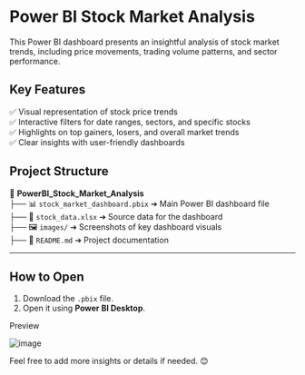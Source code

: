 # Power BI Stock Market Analysis

This Power BI dashboard presents an insightful analysis of stock market trends, including price movements, trading volume patterns, and sector performance.

## Key Features
✅ Visual representation of stock price trends  
✅ Interactive filters for date ranges, sectors, and specific stocks  
✅ Highlights on top gainers, losers, and overall market trends  
✅ Clear insights with user-friendly dashboards  

## Project Structure  
📂 **PowerBI_Stock_Market_Analysis**  
├── 📊 `stock_market_dashboard.pbix` ➔ Main Power BI dashboard file  
├── 📄 `stock_data.xlsx` ➔ Source data for the dashboard  
├── 🖼️ `images/` ➔ Screenshots of key dashboard visuals  
├── 📘 `README.md` ➔ Project documentation  

---

## How to Open  
1. Download the `.pbix` file.  
2. Open it using **Power BI Desktop**.  


Preview

![image](https://github.com/user-attachments/assets/15c8f723-e1cc-45f2-b866-acdb2b8bffce)

Feel free to add more insights or details if needed. 😊
